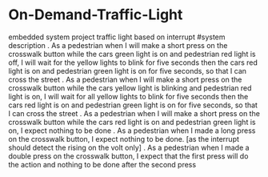 # On-Demand-Traffic-Light
embedded system project traffic light based on interrupt
#system description 
. As a pedestrian when I will make a short press on the crosswalk button while the cars 
green light is on and pedestrian red light is off, I will wait for the yellow lights to blink 
for five seconds then the cars red light is on and pedestrian green light is on for five 
seconds, so that I can cross the street
. As a pedestrian when I will make a short press on the crosswalk button while the cars 
yellow light is blinking and pedestrian red light is on, I will wait for all yellow lights to 
blink for five seconds then the cars red light is on and pedestrian green light is on for 
five seconds, so that I can cross the street
. As a pedestrian when I will make a short press on the crosswalk button while the cars red 
light is on and pedestrian green light is on, I expect nothing to be done 
. As a pedestrian when I made a long press on the crosswalk button, I expect nothing to be 
done. [as the interrupt should detect the rising on the volt only] 
. As a pedestrian when I made a double press on the crosswalk button, I expect that the first 
press will do the action and nothing to be done after the second press

